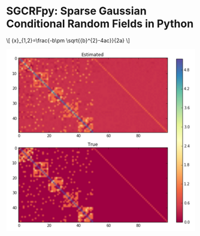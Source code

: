 # SGCRFpy: Sparse Gaussian Conditional Random Fields in Python

\\[ {x}_{1,2}=\frac{-b\pm \sqrt{{b}^{2}-4ac}}{2a} \\]

![alt tag](https://github.com/dswah/sgcrfpy/blob/master/images/scgrf_random_graph.png)
